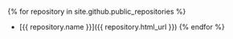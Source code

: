 
{% for repository in site.github.public_repositories %}
  * [{{ repository.name }}]({{ repository.html_url }})
{% endfor %}
